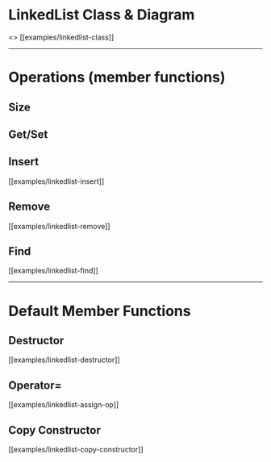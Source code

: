 
# LinkedList Class & Diagram

<>
[[examples/linkedlist-class]]

---

# Operations (member functions)

## Size

## Get/Set

## Insert
[[examples/linkedlist-insert]]

## Remove
[[examples/linkedlist-remove]]

## Find
[[examples/linkedlist-find]]

---

# Default Member Functions

## Destructor
[[examples/linkedlist-destructor]]

## Operator=
[[examples/linkedlist-assign-op]]

## Copy Constructor
[[examples/linkedlist-copy-constructor]]
